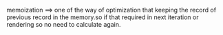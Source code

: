 memoization ==> one of the way of optimization  that keeping the record of previous record in the memory.so if that required in next iteration or rendering so no need to calculate again. 